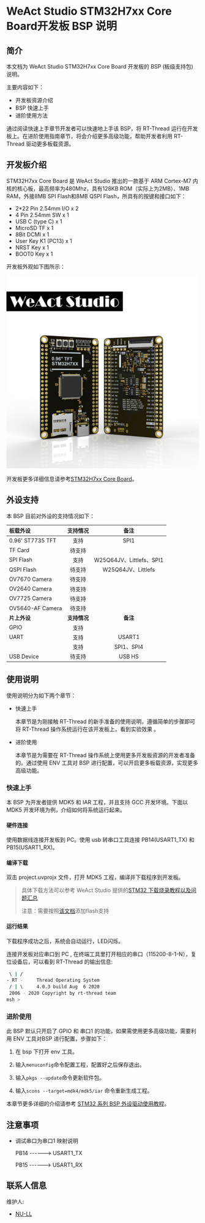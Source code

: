 # WeAct Studio STM32H7xx Core Board开发板 BSP 说明

## 简介

本文档为 WeAct Studio STM32H7xx Core Board 开发板的 BSP (板级支持包) 说明。

主要内容如下：

- 开发板资源介绍
- BSP 快速上手
- 进阶使用方法

通过阅读快速上手章节开发者可以快速地上手该 BSP，将 RT-Thread 运行在开发板上。在进阶使用指南章节，将会介绍更多高级功能，帮助开发者利用 RT-Thread 驱动更多板载资源。

## 开发板介绍

STM32H7xx Core Board 是 WeAct Studio 推出的一款基于 ARM Cortex-M7 内核的核心板，最高频率为480Mhz，具有128KB ROM（实际上为2MB）、1MB RAM，外接8MB SPI Flash和8MB QSPI Flash，所具有的按键和接口如下：

* 2*22 Pin 2.54mm I/O x 2
* 4 Pin 2.54mm SW x 1
* USB C (type C) x 1
* MicroSD TF x 1
* 8Bit DCMI x 1
* User Key K1 (PC13) x 1
* NRST Key x 1
* BOOT0 Key x 1

开发板外观如下图所示：

![board](figures/board.jpg)

开发板更多详细信息请参考[STM32H7xx Core Board](https://github.com/WeActTC/MiniSTM32H7xx)。

## 外设支持

本 BSP 目前对外设的支持情况如下：

| **板载外设**     | **支持情况** |         **备注**         |
| :--------------- | :----------: | :----------------------: |
| 0.96' ST7735 TFT |     支持     |           SPI1           |
| TF Card          |    待支持    |                          |
| SPI Flash        |     支持     | W25Q64JV、Littlefs、SPI1 |
| QSPI Flash       |    待支持    |    W25Q64JV、Littlefs    |
| OV7670 Camera    |    待支持    |                          |
| OV2640 Camera    |    待支持    |                          |
| OV7725 Camera    |    待支持    |                          |
| OV5640-AF Camera |    待支持    |                          |
| **片上外设**     | **支持情况** |         **备注**         |
| GPIO             |     支持     |                          |
| UART             |     支持     |          USART1          |
|                  |     支持     |        SPI1、SPI4        |
| USB Device       |    待支持    |          USB HS          |


## 使用说明

使用说明分为如下两个章节：

- 快速上手

    本章节是为刚接触 RT-Thread 的新手准备的使用说明，遵循简单的步骤即可将 RT-Thread 操作系统运行在该开发板上，看到实验效果 。

- 进阶使用

    本章节是为需要在 RT-Thread 操作系统上使用更多开发板资源的开发者准备的。通过使用 ENV 工具对 BSP 进行配置，可以开启更多板载资源，实现更多高级功能。


### 快速上手

本 BSP 为开发者提供 MDK5 和 IAR 工程，并且支持 GCC 开发环境。下面以 MDK5 开发环境为例，介绍如何将系统运行起来。

#### 硬件连接

使用数据线连接开发板到 PC。使用 usb 转串口工具连接 PB14(USART1_TX) 和 PB15(USART1_RX)。

#### 编译下载

双击 project.uvprojx 文件，打开 MDK5 工程，编译并下载程序到开发板。

> 具体下载方法可以参考 WeAct Studio 提供的[STM32 下载烧录教程以及问题汇总](http://www.weact-tc.cn/2019/11/30/STM32Download/#more)
>
> 注意：需要按照[该文档](https://github.com/WeActTC/MiniSTM32H7xx/blob/master/SDK/QSPI_Flasher/README.md)添加flash支持

#### 运行结果

下载程序成功之后，系统会自动运行，LED闪烁。

连接开发板对应串口到 PC , 在终端工具里打开相应的串口（115200-8-1-N），复位设备后，可以看到 RT-Thread 的输出信息:

```bash
 \ | /
- RT -     Thread Operating System
 / | \     4.0.3 build Aug  6 2020
 2006 - 2020 Copyright by rt-thread team
msh >
```
### 进阶使用

此 BSP 默认只开启了 GPIO 和 串口1 的功能，如果需使用更多高级功能，需要利用 ENV 工具对BSP 进行配置，步骤如下：

1. 在 bsp 下打开 env 工具。

2. 输入`menuconfig`命令配置工程，配置好之后保存退出。

3. 输入`pkgs --update`命令更新软件包。

4. 输入`scons --target=mdk4/mdk5/iar` 命令重新生成工程。

本章节更多详细的介绍请参考 [STM32 系列 BSP 外设驱动使用教程](../docs/STM32系列BSP外设驱动使用教程.md)。

## 注意事项

- 调试串口为串口1 映射说明

    PB14     ------> USART1_TX

    PB15     ------> USART1_RX

## 联系人信息

维护人:

-  [NU-LL](https://github.com/NU-LL )